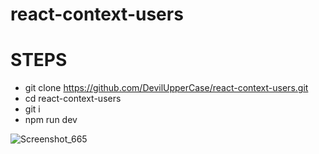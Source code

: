 ﻿# react-context-users
 
 # STEPS
 - git clone https://github.com/DevilUpperCase/react-context-users.git 
 - cd react-context-users
 - git i
 - npm run dev

![Screenshot_665](https://user-images.githubusercontent.com/98063236/166114553-33b07643-af8c-4284-b79a-799cfebb48c3.jpg)
